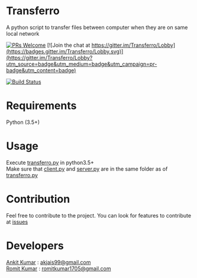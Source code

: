# Transferro
A python script to transfer files between computer when they are on same local network

[![PRs Welcome](https://img.shields.io/badge/PRs-welcome-brightgreen.svg?style=flat-square)](http://makeapullrequest.com)
[![Join the chat at https://gitter.im/Transferro/Lobby](https://badges.gitter.im/Transferro/Lobby.svg)](https://gitter.im/Transferro/Lobby?utm_source=badge&utm_medium=badge&utm_campaign=pr-badge&utm_content=badge)

[![Build Status](https://travis-ci.org/monsij/Transferro.svg?branch=master)](https://travis-ci.org/monsij/Transferro)



# Requirements
Python (3.5+)



# Usage
Execute [transferro.py](transferro.py) in python3.5+</br>
Make sure that [client.py](client.py) and [server.py](server.py) are in the same folder as of [transferro.py](transferro.py)

# Contribution
Feel free to contribute to the project. You can look for features to contribute at [issues](https://github.com/RomitKumar/Transferro/issues)

# Developers
[Ankit Kumar](https://github.com/akjais99) : akjais99@gmail.com</br>
[Romit Kumar](https://github.com/RomitKumar) : romitkumar1705@gmail.com
